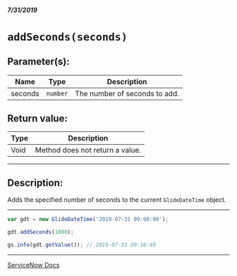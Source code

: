 ##### 7/31/2019
# `addSeconds(seconds)`

## Parameter(s):
| Name | Type | Description |
|---|---|---|
| seconds | `number` | The number of seconds to add. |

## Return value:
| Type | Description |
|---|---|
| Void | Method does not return a value. |

---

## Description:
Adds the specified number of seconds to the current `GlideDateTime` object.

---

```js
var gdt = new GlideDateTime('2019-07-31 09:00:00');

gdt.addSeconds(1000);

gs.info(gdt.getValue()); // 2019-07-31 09:16:40
```

---

[ServiceNow Docs](https://developer.servicenow.com/app.do#!/api_doc?v=madrid&id=r_ScopedGlideDateTimeAddSeconds_Number)